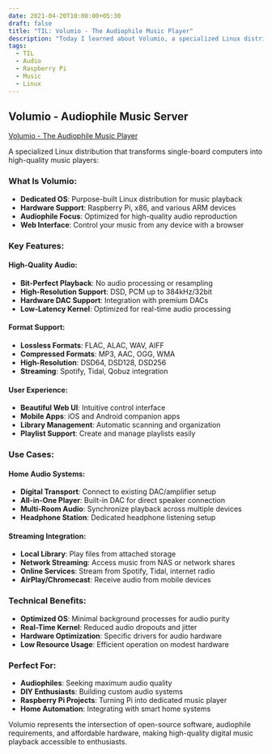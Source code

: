 ```yaml
---
date: 2021-04-20T10:00:00+05:30
draft: false
title: "TIL: Volumio - The Audiophile Music Player"
description: "Today I learned about Volumio, a specialized Linux distribution designed for high-quality music playback on Raspberry Pi and other devices, perfect for audiophiles and music enthusiasts."
tags:
  - TIL
  - Audio
  - Raspberry Pi
  - Music
  - Linux
---
```


## Volumio - Audiophile Music Server

[Volumio - The Audiophile Music Player](https://volumio.org/)

A specialized Linux distribution that transforms single-board computers into high-quality music players:

### What Is Volumio:
- **Dedicated OS**: Purpose-built Linux distribution for music playback
- **Hardware Support**: Raspberry Pi, x86, and various ARM devices
- **Audiophile Focus**: Optimized for high-quality audio reproduction
- **Web Interface**: Control your music from any device with a browser

### Key Features:

#### **High-Quality Audio:**
- **Bit-Perfect Playback**: No audio processing or resampling
- **High-Resolution Support**: DSD, PCM up to 384kHz/32bit
- **Hardware DAC Support**: Integration with premium DACs
- **Low-Latency Kernel**: Optimized for real-time audio processing

#### **Format Support:**
- **Lossless Formats**: FLAC, ALAC, WAV, AIFF
- **Compressed Formats**: MP3, AAC, OGG, WMA
- **High-Resolution**: DSD64, DSD128, DSD256
- **Streaming**: Spotify, Tidal, Qobuz integration

#### **User Experience:**
- **Beautiful Web UI**: Intuitive control interface
- **Mobile Apps**: iOS and Android companion apps
- **Library Management**: Automatic scanning and organization
- **Playlist Support**: Create and manage playlists easily

### Use Cases:

#### **Home Audio Systems:**
- **Digital Transport**: Connect to existing DAC/amplifier setup
- **All-in-One Player**: Built-in DAC for direct speaker connection
- **Multi-Room Audio**: Synchronize playback across multiple devices
- **Headphone Station**: Dedicated headphone listening setup

#### **Streaming Integration:**
- **Local Library**: Play files from attached storage
- **Network Streaming**: Access music from NAS or network shares
- **Online Services**: Stream from Spotify, Tidal, internet radio
- **AirPlay/Chromecast**: Receive audio from mobile devices

### Technical Benefits:
- **Optimized OS**: Minimal background processes for audio purity
- **Real-Time Kernel**: Reduced audio dropouts and jitter
- **Hardware Optimization**: Specific drivers for audio hardware
- **Low Resource Usage**: Efficient operation on modest hardware

### Perfect For:
- **Audiophiles**: Seeking maximum audio quality
- **DIY Enthusiasts**: Building custom audio systems
- **Raspberry Pi Projects**: Turning Pi into dedicated music player
- **Home Automation**: Integrating with smart home systems

Volumio represents the intersection of open-source software, audiophile requirements, and affordable hardware, making high-quality digital music playback accessible to enthusiasts.
